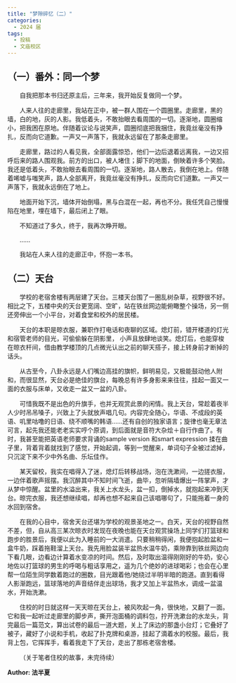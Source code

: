 ```yaml
---
title: "梦隙碎忆（二）"
categories:
  - 2024 届
tags:
  - 投稿
  - 文庙校区 
---
```


## （一）番外：同一个梦

&emsp;&emsp;自我把那本书归还原主后，三年来，我开始反复做同一个梦。

&emsp;&emsp;人来人往的走廊里，我站在正中，被一群人围在一个圆圈里。走廊里，黑的墙，白的地，灰的人影。我低着头，不敢抬眼去看周围的一切。逐渐地，圆圈缩小，把我困在原地。伴随着议论与说笑声，圆圈彻底把我捆住，我竟丝毫没有挣扎，反而向它道歉。一声又一声落下，我就永远留在了那条走廊里。

&emsp;&emsp;走廊里，路过的人看见我，全部面露惊恐，他们一边后退着远离我，一边又招呼后来的路人围观我。前方的出口，被人堵住；脚下的地面，倒映着许多个笑脸。我还是低着头，不敢抬眼去看周围的一切。逐渐地，路人散去，我倒在地上。伴随着唏嘘与嗤笑声，路人全部离开，我竟丝毫没有挣扎，反而向它们道歉。一声又一声落下，我就永远倒在了地上。

&emsp;&emsp;地面开始下沉，墙体开始倒塌，黑与白混在一起，再也不分。我任凭自己慢慢陷在地里，埋在墙下，最后闭上了眼。

&emsp;&emsp;不知道过了多久，终于，我再次睁开眼。

&emsp;&emsp;……

&emsp;&emsp;我站在人来人往的走廊正中，怀抱一本书。

## （二）天台

&emsp;&emsp;学校的老宿舍楼有两层建了天台。三楼天台围了一圈乱树杂草，视野很不好。相比之下，五楼中央的天台更宽阔、空旷，站在铁丝网边能俯瞰整个操场，另一侧还旁伸出一个小平台，对着食堂和校外的居民楼。

&emsp;&emsp;天台的本职是晾衣服，兼职作打电话和夜聊的区域。熄灯前，错开楼道的灯光和宿管老师的目光，可偷偷躲在阴影里， 小声且放肆地谈笑。熄灯后，也能穿梭在晾衣杆间，借由教学楼顶的几点微光认出之前的聊天搭子，接上转身前才断掉的话头。

&emsp;&emsp;从古至今，八卦永远是人们嘴边高挂的旗帜，鲜明易见，又极能鼓动他人附和，而很显然，天台必是绝佳的旗台，每晚总有许多身影来来往往，挂起一面又一面的衣服与床单，又收走一盆又一盆的八卦。

&emsp;&emsp;可惜我既不是出色的升旗手，也并无观赏此景的闲情。我上天台，常趁着夜半人少时吊吊嗓子，兴致上了头就放声唱几句。内容完全随心，华语、不成段的英语、叽里咕噜的日语、绕不顺嘴的韩语……还有自创的独家语言；旋律也毫无章法可言，起先我还能老老实实哼个原调，到后面就是音符大杂烩＋自行作曲了。有时，我甚至能把英语老师要求背诵的sample  version 和smart expression 揉在曲子里，背着背着就找到了感觉，开始起调，等到一觉醒来，单词句子全被过滤掉，只沉淀下来不少中外名曲、乐坛佳作。

&emsp;&emsp;某天留校，我实在唱得入了迷，熄灯后转移战场，泡在洗漱间，一边搓衣服，一边伴着歌声摇摆。我沉醉其中不知时间飞逝，曲毕，忽听隔墙爆出一阵掌声，才从梦中惊醒。盆里的水溢出来，我关上水龙头，盆一扣，倒掉水，就抱起来冲到天台。晾完衣服，我还想继续唱，却再也想不起来自己该唱哪句了，只能拖着一身的水回到宿舍。

&emsp;&emsp;在我的心目中，宿舍天台还堪为学校的观景圣地之一。白天，天台的视野自然不差，但，自从高三某次晾衣时发现在夜晚也能在天台观赏操场上同学们打篮球和跑步的胜景后，我便以此为入睡前的一大消遣。只要稍稍得闲，我便抱起脸盆和一盒牛奶，踩着拖鞋溜上天台。我先用脸盆装半盆热水温牛奶，乘隙靠到铁丝网边向下看几眼，边看边计算着水变凉的时间。然后，及时取出温得刚刚好的牛奶，安心地佐以打篮球的男生的呼喝与粗话享用之，遥为几个绝妙的进球喝彩；也会在心里帮一位陌生同学数着跑过的圈数，目光跟着他/她绕过半明半暗的跑道。直到看得人影渐跑远，篮球落地的声音结伴走出球场，我才又加上半盆热水，调成一盆温水，开始洗漱。

&emsp;&emsp;住校的时日就这样一天天晾在天台上，被风吹起一角，很快地，又翻了一面。它和我一起听过走廊里的脚步声，撕开泡面桶的调料包，拧开洗漱台的水龙头，背完最后一篇范文，算出试卷的最后一道大题，关上了床边的那盏小台灯；它叠好了被子，藏好了小说和手机，收起了扑克牌和桌游，挂起了滴着水的校服。最后，我背上包，它挥挥手，看着我走下了天台，走出了那栋老宿舍楼。

&emsp;&emsp;（关于笔者住校的故事，未完待续）

**Author: 法半夏**